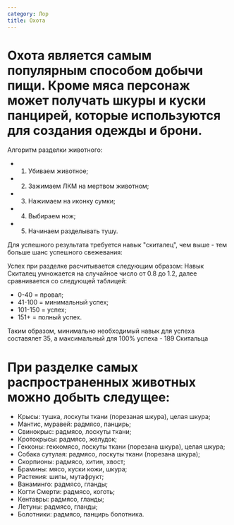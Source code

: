 ```yaml
---
category: Лор
title: Охота
---
```


# Охота является самым популярным способом добычи пищи. Кроме мяса персонаж может получать шкуры и куски панцирей, которые используются для создания одежды и брони.

Алгоритм разделки животного:
- 1) Убиваем животное;
- 2) Зажимаем ЛКМ на мертвом животном;
- 3) Нажимаем на иконку сумки;
- 4) Выбираем нож;
- 5) Начинаем разделывать тушу.

Для успешного результата требуется навык "скиталец", чем выше - тем больше шанс успешного свежевания:

Успех при разделке расчитывается следующим образом: Навык Скиталец умножается на случайное число от 0.8 до 1.2, далее сравнивается со следующей таблицей:
  - 0-40 = провал;
  - 41-100 = минимальный успех;
  - 101-150 = успех;
  - 151+ = полный успех.
  
Таким образом, минимально необходимый навык для успеха составялет 35, а максимальный для 100% успеха - 189 Скитальца

# При разделке самых распространенных животных можно добыть следущее:
- Крысы:  тушка, лоскуты ткани (порезаная шкура), целая шкура;
- Мантис, муравей: радмясо, панцирь;
- Свинокрыс: радмясо, лоскуты ткани;
- Кротокрысы: радмясо, желудок;
- Гекконы: геккомясо, лоскуты ткани (порезана шкура), целая шкура;
- Собака сутулая: радмясо, лоскуты ткани (порезана шкура);
- Скорпионы: радмясо, хитин, хвост;
- Брамины: мясо, куски кожи, шкура;
- Растения: шипы, мутафрукт;
- Ванаминго: радмясо, гланды;
- Когти Смерти: радмясо, коготь;
- Кентавры: радмясо, гланды;
- Летуны: радмясо, гланды;
- Болотники: радмясо, панцирь болотника.
